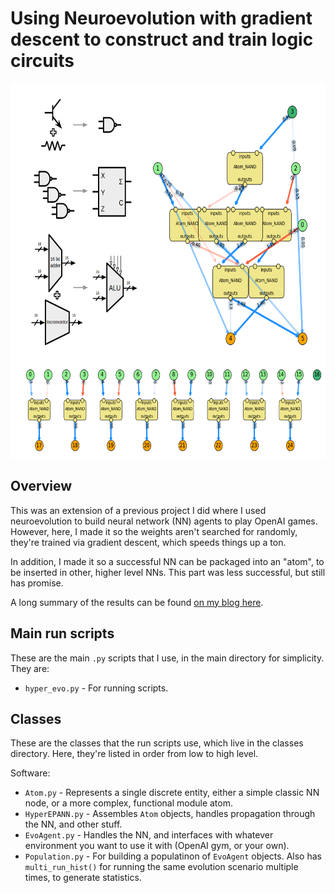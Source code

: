 
Using Neuroevolution with gradient descent to construct and train logic circuits
=========================================

<p align="center">
  <img width="600" height="600" src="https://github.com/declanoller/hyper_NE_GD/blob/master/other/blog_NE_GD_cover.png">
</p>

Overview
-----------------------

This was an extension of a previous project I did where I used neuroevolution to build neural network (NN) agents to play OpenAI games. However, here, I made it so the weights aren't searched for randomly, they're trained via gradient descent, which speeds things up a ton.

In addition, I made it so a successful NN can be packaged into an "atom", to be inserted in other, higher level NNs. This part was less successful, but still has promise.

A long summary of the results can be found [on my blog here](https://www.declanoller.com/2019/05/24/descending-into-modular-neuroevolution-for-logic-circuits/).



Main run scripts
--------------------

These are the main `.py` scripts that I use, in the main directory for simplicity. They are:

* `hyper_evo.py` - For running scripts.


Classes
-----------------------

These are the classes that the run scripts use, which live in the classes directory. Here, they're listed in order from low to high level.

Software:

* `Atom.py` - Represents a single discrete entity, either a simple classic NN node, or a more complex, functional module atom.
* `HyperEPANN.py` - Assembles `Atom` objects, handles propagation through the NN, and other stuff.
* `EvoAgent.py` - Handles the NN, and interfaces with whatever environment you want to use it with (OpenAI gym, or your own).
* `Population.py` - For building a populatinon of `EvoAgent` objects. Also has `multi_run_hist()` for running the same evolution scenario multiple times, to generate statistics.







#
